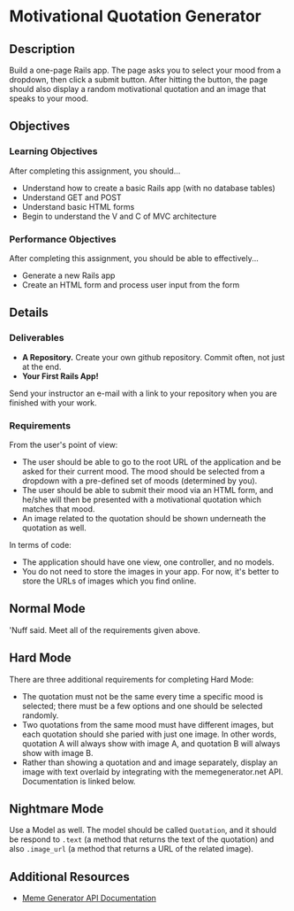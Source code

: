 # Motivational Quotation Generator

## Description

Build a one-page Rails app.  The page asks you to select your mood from a dropdown, then click a submit button.  After hitting the button, the page should also display a random motivational quotation and an image that speaks to your mood.


## Objectives

### Learning Objectives

After completing this assignment, you should...

* Understand how to create a basic Rails app (with no database tables)
* Understand GET and POST
* Understand basic HTML forms
* Begin to understand the V and C of MVC architecture

### Performance Objectives

After completing this assignment, you should be able to effectively...

* Generate a new Rails app
* Create an HTML form and process user input from the form

## Details

### Deliverables

* **A Repository.** Create your own github repository.  Commit often, not just at the end.
* **Your First Rails App!**

Send your instructor an e-mail with a link to your repository when you are finished with your work.

### Requirements

From the user's point of view:

* The user should be able to go to the root URL of the application and be asked for their current mood.  The mood should be selected from a dropdown with a pre-defined set of moods (determined by you).
* The user should be able to submit their mood via an HTML form, and he/she will then be presented with a motivational quotation which matches that mood.  
* An image related to the quotation should be shown underneath the quotation as well.

In terms of code:

* The application should have one view, one controller, and no models.
* You do not need to store the images in your app.  For now, it's better to store the URLs of images which you find online.

## Normal Mode

'Nuff said.  Meet all of the requirements given above.

## Hard Mode

There are three additional requirements for completing Hard Mode:

* The quotation must not be the same every time a specific mood is selected; there must be a few options and one should be selected randomly.
* Two quotations from the same mood must have different images, but each quotation should she paried with just one image.  In other words, quotation A will always show with image A, and quotation B will always show with image B.
* Rather than showing a quotation and and image separately, display an image with text overlaid by integrating with the memegenerator.net API.  Documentation is linked below.

## Nightmare Mode

Use a Model as well.  The model should be called `Quotation`, and it should be respond to `.text` (a method that returns the text of the quotation) and also `.image_url` (a method that returns a URL of the related image).

## Additional Resources

* [Meme Generator API Documentation](http://version1.api.memegenerator.net/)
